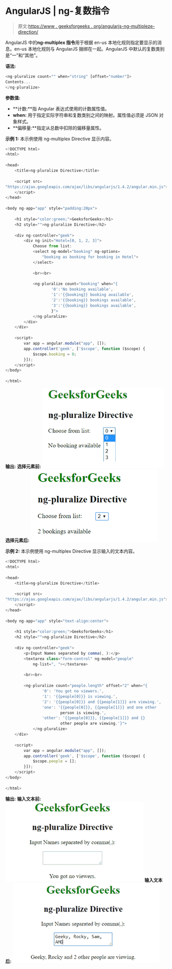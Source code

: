 # AngularJS | ng-复数指令

> 原文:[https://www . geeksforgeeks . org/angularjs-ng-multipleze-direction/](https://www.geeksforgeeks.org/angularjs-ng-pluralize-directive/)

AngularJS 中的**ng-multiplex 指令**用于根据 en-us 本地化规则指定要显示的消息。en-us 本地化规则与 AngularJS 捆绑在一起。AngularJS 中默认的复数类别是“一”和“其他”。

**语法:**

```ts
<ng-pluralize count="" when="string" [offset="number"]>
Contents...
</ng-pluralize>

```

**参数值:**

*   **计数:**指 Angular 表达式使用的计数属性值。
*   **when:** 用于指定实际字符串和复数类别之间的映射。属性值必须是 JSON 对象样式。
*   **偏移量:**指定从总数中扣除的偏移量属性。

**示例 1:** 本示例使用 ng-multiplex Directive 显示内容。

```ts
<!DOCTYPE html>
<html>

<head>
    <title>ng-pluralize Directive</title>

    <script src=
"https://ajax.googleapis.com/ajax/libs/angularjs/1.4.2/angular.min.js">
    </script> 
</head>

<body ng-app="app" style="padding:20px">

    <h1 style="color:green;">GeeksforGeeks</h1>
    <h2 style="">ng-pluralize Directive</h2>

    <div ng-controller="geek">
        <div ng-init="Hotel=[0, 1, 2, 3]">
            Choose from list: 
            <select ng-model="booking" ng-options=
                "booking as booking for booking in Hotel">
            </select>

            <br><br> 

            <ng-pluralize count="booking" when="{
                    '0':'No booking available',
                    '1':'{{booking}} booking available',
                    '2':'{{booking}} bookings available',
                    '3':'{{booking}} bookings available',
                    }">
            </ng-pluralize>
        </div>
    </div>

    <script>
        var app = angular.module("app", []);
        app.controller('geek', ['$scope', function ($scope) {
            $scope.booking = 0;
        }]);
    </script>
</body>

</html>                    
```

**输出:**
**选择元素前:**
![ngpluralize](img/a31f1bd54f3d7a5f56784fe56e931cd3.png)
**选择元素后:**
![ngpluralize](img/52cfbeff7dfede261bf9a8c26bd2d322.png)

**示例 2:** 本示例使用 ng-multiplex Directive 显示输入的文本内容。

```ts
<!DOCTYPE html>
<html>

<head>
    <title>ng-pluralize Directive</title>

    <script src=
"https://ajax.googleapis.com/ajax/libs/angularjs/1.4.2/angular.min.js">
    </script> 
</head>

<body ng-app="app" style="text-align:center">

    <h1 style="color:green;">GeeksforGeeks</h1>
    <h2 style="">ng-pluralize Directive</h2>

    <div ng-controller="geek">
        <p>Input Names separated by comma(, ):</p>
        <textarea class="form-control" ng-model="people"
            ng-list=", "></textarea>

        <br><br>

        <ng-pluralize count="people.length" offset="2" when="{
                '0': 'You got no viewers.',
                '1': '{{people[0]}} is viewing.',
                '2': '{{people[0]}} and {{people[1]}} are viewing.',
                'one': '{{people[0]}}, {{people[1]}} and one other
                        person is viewing.',
                'other': '{{people[0]}}, {{people[1]}} and {}
                        other people are viewing.'}">
            </ng-pluralize>
    </div>

    <script>
        var app = angular.module("app", []);
        app.controller('geek', ['$scope', function ($scope) {
            $scope.people = [];
        }]);
    </script>
</body>

</html>
```

**输出:**
**输入文本前:**
![ngpluralize](img/fa6f07bbe5e5a5f3d150509d06c06f1d.png)
**输入文本后:**
![ngpluralize](img/83031685be3ac130e0ce2108dbb81fa3.png)